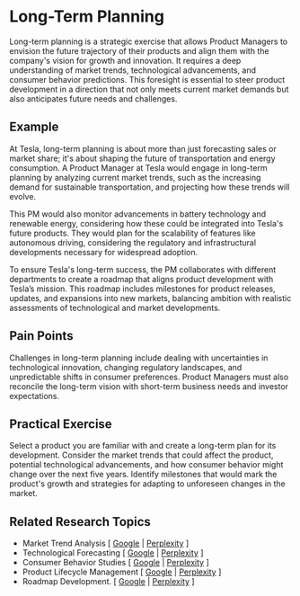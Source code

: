 # Long-Term Planning

Long-term planning is a strategic exercise that allows Product Managers to envision the future trajectory of their products and align them with the company's vision for growth and innovation. It requires a deep understanding of market trends, technological advancements, and consumer behavior predictions. This foresight is essential to steer product development in a direction that not only meets current market demands but also anticipates future needs and challenges.

## Example

At Tesla, long-term planning is about more than just forecasting sales or market share; it's about shaping the future of transportation and energy consumption. A Product Manager at Tesla would engage in long-term planning by analyzing current market trends, such as the increasing demand for sustainable transportation, and projecting how these trends will evolve.

This PM would also monitor advancements in battery technology and renewable energy, considering how these could be integrated into Tesla's future products. They would plan for the scalability of features like autonomous driving, considering the regulatory and infrastructural developments necessary for widespread adoption.

To ensure Tesla's long-term success, the PM collaborates with different departments to create a roadmap that aligns product development with Tesla’s mission. This roadmap includes milestones for product releases, updates, and expansions into new markets, balancing ambition with realistic assessments of technological and market developments.

## Pain Points

Challenges in long-term planning include dealing with uncertainties in technological innovation, changing regulatory landscapes, and unpredictable shifts in consumer preferences. Product Managers must also reconcile the long-term vision with short-term business needs and investor expectations.

## Practical Exercise

Select a product you are familiar with and create a long-term plan for its development. Consider the market trends that could affect the product, potential technological advancements, and how consumer behavior might change over the next five years. Identify milestones that would mark the product's growth and strategies for adapting to unforeseen changes in the market.

## Related Research Topics

* Market Trend Analysis \[ [Google](https://www.google.com/search?q=Market%20Trend%20Analysis%20in%20product%20management) | [Perplexity](https://www.perplexity.ai/?q=Market%20Trend%20Analysis%20in%20product%20management) ]
* Technological Forecasting \[ [Google](https://www.google.com/search?q=Technological%20Forecasting%20in%20product%20management) | [Perplexity](https://www.perplexity.ai/?q=Technological%20Forecasting%20in%20product%20management) ]
* Consumer Behavior Studies \[ [Google](https://www.google.com/search?q=Consumer%20Behavior%20Studies%20in%20product%20management) | [Perplexity](https://www.perplexity.ai/?q=Consumer%20Behavior%20Studies%20in%20product%20management) ]
* Product Lifecycle Management \[ [Google](https://www.google.com/search?q=Product%20Lifecycle%20Management%20in%20product%20management) | [Perplexity](https://www.perplexity.ai/?q=Product%20Lifecycle%20Management%20in%20product%20management) ]
* Roadmap Development. \[ [Google](https://www.google.com/search?q=Roadmap%20Development.%20in%20product%20management) | [Perplexity](https://www.perplexity.ai/?q=Roadmap%20Development.%20in%20product%20management) ]
